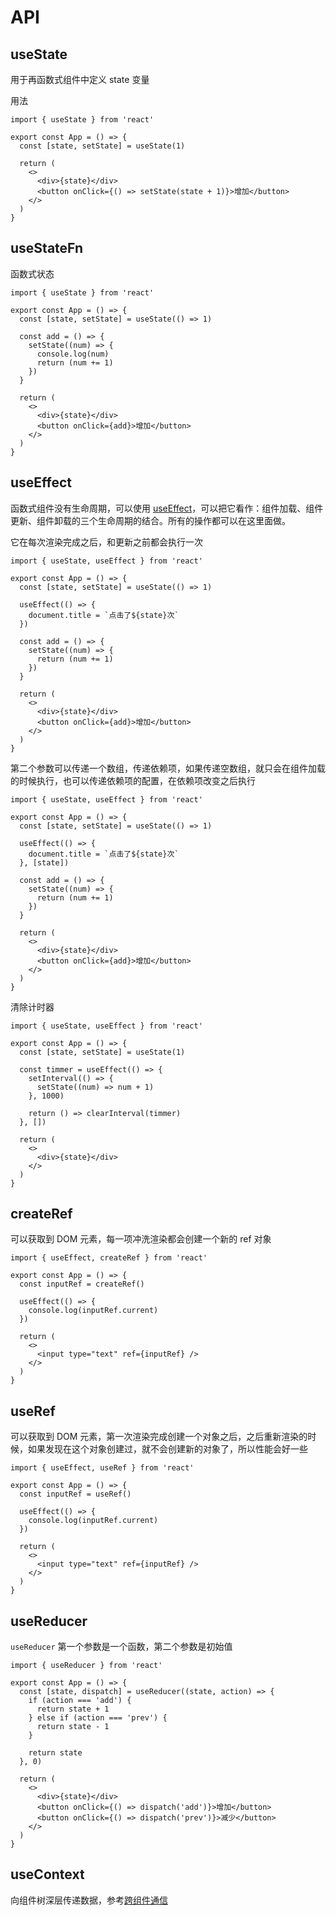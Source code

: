 # API

## useState

用于再函数式组件中定义 state 变量

用法

```tsx
import { useState } from 'react'

export const App = () => {
  const [state, setState] = useState(1)

  return (
    <>
      <div>{state}</div>
      <button onClick={() => setState(state + 1)}>增加</button>
    </>
  )
}
```

## useStateFn

函数式状态

```tsx
import { useState } from 'react'

export const App = () => {
  const [state, setState] = useState(() => 1)

  const add = () => {
    setState((num) => {
      console.log(num)
      return (num += 1)
    })
  }

  return (
    <>
      <div>{state}</div>
      <button onClick={add}>增加</button>
    </>
  )
}
```

## useEffect

函数式组件没有生命周期，可以使用 [useEffect](https://react.docschina.org/reference/react/useEffect)，可以把它看作：组件加载、组件更新、组件卸载的三个生命周期的结合。所有的操作都可以在这里面做。

它在每次渲染完成之后，和更新之前都会执行一次

```tsx
import { useState, useEffect } from 'react'

export const App = () => {
  const [state, setState] = useState(() => 1)

  useEffect(() => {
    document.title = `点击了${state}次`
  })

  const add = () => {
    setState((num) => {
      return (num += 1)
    })
  }

  return (
    <>
      <div>{state}</div>
      <button onClick={add}>增加</button>
    </>
  )
}
```

第二个参数可以传递一个数组，传递依赖项，如果传递空数组，就只会在组件加载的时候执行，也可以传递依赖项的配置，在依赖项改变之后执行

```tsx
import { useState, useEffect } from 'react'

export const App = () => {
  const [state, setState] = useState(() => 1)

  useEffect(() => {
    document.title = `点击了${state}次`
  }, [state])

  const add = () => {
    setState((num) => {
      return (num += 1)
    })
  }

  return (
    <>
      <div>{state}</div>
      <button onClick={add}>增加</button>
    </>
  )
}
```

清除计时器

```tsx
import { useState, useEffect } from 'react'

export const App = () => {
  const [state, setState] = useState(1)

  const timmer = useEffect(() => {
    setInterval(() => {
      setState((num) => num + 1)
    }, 1000)

    return () => clearInterval(timmer)
  }, [])

  return (
    <>
      <div>{state}</div>
    </>
  )
}
```

## createRef

可以获取到 DOM 元素，每一项冲洗渲染都会创建一个新的 ref 对象

```tsx
import { useEffect, createRef } from 'react'

export const App = () => {
  const inputRef = createRef()

  useEffect(() => {
    console.log(inputRef.current)
  })

  return (
    <>
      <input type="text" ref={inputRef} />
    </>
  )
}
```

## useRef

可以获取到 DOM 元素，第一次渲染完成创建一个对象之后，之后重新渲染的时候，如果发现在这个对象创建过，就不会创建新的对象了，所以性能会好一些

```tsx
import { useEffect, useRef } from 'react'

export const App = () => {
  const inputRef = useRef()

  useEffect(() => {
    console.log(inputRef.current)
  })

  return (
    <>
      <input type="text" ref={inputRef} />
    </>
  )
}
```

## useReducer

`useReducer` 第一个参数是一个函数，第二个参数是初始值

```tsx
import { useReducer } from 'react'

export const App = () => {
  const [state, dispatch] = useReducer((state, action) => {
    if (action === 'add') {
      return state + 1
    } else if (action === 'prev') {
      return state - 1
    }

    return state
  }, 0)

  return (
    <>
      <div>{state}</div>
      <button onClick={() => dispatch('add')}>增加</button>
      <button onClick={() => dispatch('prev')}>减少</button>
    </>
  )
}
```

## useContext

向组件树深层传递数据，参考[跨组件通信](https://blog.tianyuhao.cn/docs/react/2.html#%E8%B7%A8%E7%BB%84%E4%BB%B6%E9%80%9A%E4%BF%A1)
